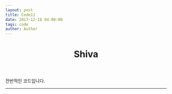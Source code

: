 ```yaml
---
layout: post
title: Code11
date: 2017-12-16 04:00:00
tags: code
author: Author
---
```


<figure class="ampstart-Code  m0 relative mb4">
<amp-img src="{{ site.baseurl }}assets/images/shiva.jpg" width="656" height="400" layout="responsive" alt="" class="mb3"></amp-img>
<figcaption class="absolute right-0 bottom-0 left-0">
<header class="ampstart-image-heading px2 py2 line-height-4"><h1>Shiva</h1></header>
</figcaption>
</figure>
전반적인 코드입니다.

<hr/>
